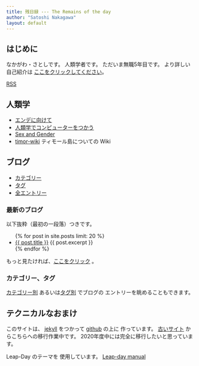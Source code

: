```yaml
---
title: 残日録 --- The Remains of the day
author: "Satoshi Nakagawa"
layout: default
---
```


## はじめに

なかがわ・さとしです。
人類学者です。
ただいま無職5年目です。
より詳しい自己紹介は
[ここをクリックしてください](aboutme.md)。

[RSS](feed.xml)

## 人類学

- [エンデに向けて](./ende/README.html) 
- [人類学でコンピューターをつかう](computer_and_anthropology/README.html)
- [Sex and Gender](./sex_and_gender/)
- [timor-wiki](./timor-wiki/) ティモール島についての Wiki

## ブログ

- [カテゴリー](categories.html)
- [タグ](tags.html)
- [全エントリー](blog-list)

### 最新のブログ

以下抜粋（最初の一段落）つきです。

<ul>
  {% for post in site.posts limit: 20 %}
    <li>
      <a href="{{ post.url }}">{{ post.title }}</a>
      {{ post.excerpt }}
    </li>
  {% endfor %}
</ul>

もっと見たければ、[ここをクリック](./blog-list.html) 。

### カテゴリー、タグ

[カテゴリー別](./categories.html)
あるいは[タグ別](./tags.html) でブログの
エントリーを眺めることもできます。

## テクニカルなおまけ

このサイトは、
[jekyll](https://jekyllrb.com/) をつかって
[github](http://jekyllrb-ja.github.io/) の上に 
作っています。
[古いサイト](http://www.merapano.net/~satoshi/private/diary) 
からこちらへの移行作業中です。
2020年度中には完全に移行したいと思っています。

Leap-Day のテーマを
使用しています。
[Leap-day manual](./leap-day.html) 


